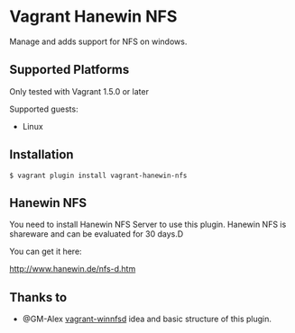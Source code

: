 # Vagrant Hanewin NFS

Manage and adds support for NFS on windows.

## Supported Platforms

Only tested with Vagrant 1.5.0 or later

Supported guests:

  * Linux

## Installation

```
$ vagrant plugin install vagrant-hanewin-nfs
```

## Hanewin NFS

You need to install Hanewin NFS Server to use this plugin. Hanewin NFS is
shareware and can be evaluated for 30 days.D 

You can get it here:

http://www.hanewin.de/nfs-d.htm


## Thanks to

* @GM-Alex [vagrant-winnfsd](https://github.com/GM-Alex/vagrant-winnfsd) idea and basic structure of this plugin.



